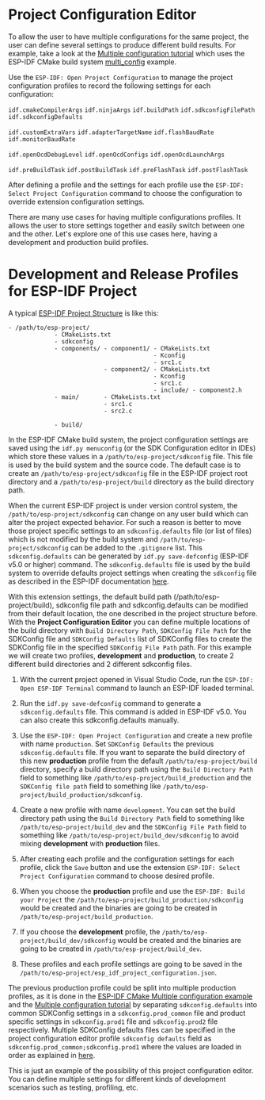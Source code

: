 # Project Configuration Editor

To allow the user to have multiple configurations for the same project, the user can define several settings to produce different build results. For example, take a look at the [Multiple configuration tutorial](./tutorial/multiple_config.md) which uses the ESP-IDF CMake build system [multi_config](https://github.com/espressif/esp-idf/tree/master/examples/build_system/cmake/multi_config) example.

Use the `ESP-IDF: Open Project Configuration` to manage the project configuration profiles to record the following settings for each configuration:

`idf.cmakeCompilerArgs`
`idf.ninjaArgs`
`idf.buildPath`
`idf.sdkconfigFilePath`
`idf.sdkconfigDefaults`

`idf.customExtraVars`
`idf.adapterTargetName`
`idf.flashBaudRate`
`idf.monitorBaudRate`

`idf.openOcdDebugLevel`
`idf.openOcdConfigs`
`idf.openOcdLaunchArgs`

`idf.preBuildTask`
`idf.postBuildTask`
`idf.preFlashTask`
`idf.postFlashTask`

After defining a profile and the settings for each profile use the `ESP-IDF: Select Project Configuration` command to choose the configuration to override extension configuration settings.

There are many use cases for having multiple configurations profiles. It allows the user to store settings together and easily switch between one and the other. Let's explore one of this use cases here, having a development and production build profiles.

# Development and Release Profiles for ESP-IDF Project

A typical [ESP-IDF Project Structure](https://docs.espressif.com/projects/esp-idf/en/latest/esp32/api-guides/build-system.html#example-project) is like this:

```
- /path/to/esp-project/
             - CMakeLists.txt
             - sdkconfig
             - components/ - component1/ - CMakeLists.txt
                                         - Kconfig
                                         - src1.c
                           - component2/ - CMakeLists.txt
                                         - Kconfig
                                         - src1.c
                                         - include/ - component2.h
             - main/       - CMakeLists.txt
                           - src1.c
                           - src2.c

             - build/
```

In the ESP-IDF CMake build system, the project configuration settings are saved using the `idf.py menuconfig` (or the SDK Configuration editor in IDEs) which store these values in a `/path/to/esp-project/sdkconfig` file. This file is used by the build system and the source code. The default case is to create an `/path/to/esp-project/sdkconfig` file in the ESP-IDF project root directory and a `/path/to/esp-project/build` directory as the build directory path.

When the current ESP-IDF project is under version control system, the `/path/to/esp-project/sdkconfig` can change on any user build which can alter the project expected behavior. For such a reason is better to move those project specific settings to an `sdkconfig.defaults` file (or list of files) which is not modified by the build system and `/path/to/esp-project/sdkconfig` can be added to the `.gitignore` list. This `sdkconfig.defaults` can be generated by `idf.py save-defconfig` (ESP-IDF v5.0 or higher) command. The `sdkconfig.defaults` file is used by the build system to override defaults project settings when creating the `sdkconfig` file as described in the ESP-IDF documentation [here](https://docs.espressif.com/projects/esp-idf/en/latest/esp32/api-guides/build-system.html#custom-sdkconfig-defaults).

With this extension settings, the default build path (/path/to/esp-project/build), sdkconfig file path and sdkconfig.defaults can be modified from their default location, the one described in the project structure before. With the **Project Configuration Editor** you can define multiple locations of the build directory with `Build Directory Path`, `SDKConfig File Path` for the SDKConfig file and `SDKConfig Defaults` list of SDKConfig files to create the SDKConfig file in the specified `SDKConfig File Path` path. For this example we will create two profiles, **development** and **production**, to create 2 different build directories and 2 different sdkconfig files.

1. With the current project opened in Visual Studio Code, run the `ESP-IDF: Open ESP-IDF Terminal` command to launch an ESP-IDF loaded terminal.

2. Run the `idf.py save-defconfig` command to generate a `sdkconfig.defaults` file. This command is added in ESP-IDF v5.0. You can also create this sdkconfig.defaults manually.

3. Use the `ESP-IDF: Open Project Configuration` and create a new profile with name `production`. Set `SDKConfig Defaults` the previous `sdkconfig.defaults` file. If you want to separate the build directory of this new **production** profile from the default `/path/to/esp-project/build` directory, specify a build directory path using the `Build Directory Path` field to something like `/path/to/esp-project/build_production` and the `SDKConfig file path` field to something like `/path/to/esp-project/build_production/sdkconfig`.

4. Create a new profile with name `development`. You can set the build directory path using the `Build Directory Path` field to something like `/path/to/esp-project/build_dev` and the `SDKConfig File Path` field to something like `/path/to/esp-project/build_dev/sdkconfig` to avoid mixing **development** with **production** files.

5. After creating each profile and the configuration settings for each profile, click the `Save` button and use the extension `ESP-IDF: Select Project Configuration` command to choose desired profile.

6. When you choose the **production** profile and use the `ESP-IDF: Build your Project` the `/path/to/esp-project/build_production/sdkconfig` would be created and the binaries are going to be created in `/path/to/esp-project/build_production`.

7. If you choose the **development** profile, the `/path/to/esp-project/build_dev/sdkconfig` would be created and the binaries are going to be created in `/path/to/esp-project/build_dev`.

8. These profiles and each profile settings are going to be saved in the `/path/to/esp-project/esp_idf_project_configuration.json`.

The previous production profile could be split into multiple production profiles, as it is done in the [ESP-IDF CMake Multiple configuration example](https://github.com/espressif/esp-idf/tree/master/examples/build_system/cmake/multi_config) and the [Multiple configuration tutorial](./multiple_config.md) by separating `sdkconfig.defaults` into common SDKConfig settings in a `sdkconfig.prod_common` file and product specific settings in `sdkconfig.prod1` file and `sdkconfig.prod2` file respectively. Multiple SDKConfig defaults files can be specified in the project configuration editor profile `sdkconfig defaults` field as `sdkconfig.prod_common;sdkconfig.prod1` where the values are loaded in order as explained in [here](https://docs.espressif.com/projects/esp-idf/en/latest/esp32/api-guides/build-system.html?highlight=sdkconfig%20defaults#custom-sdkconfig-defaults).

This is just an example of the possibility of this project configuration editor. You can define multiple settings for different kinds of development scenarios such as testing, profiling, etc.
